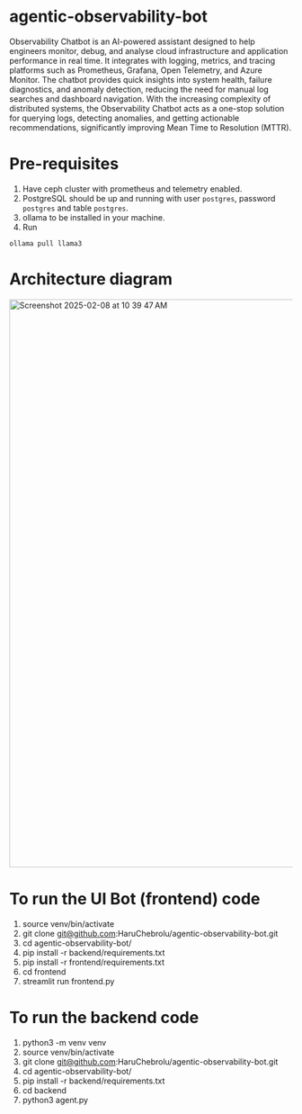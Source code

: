 # agentic-observability-bot
Observability Chatbot is an AI-powered assistant designed to help engineers monitor, debug, and analyse cloud infrastructure and application performance in real time. It integrates with logging, 
metrics, and tracing platforms such as Prometheus, Grafana, Open Telemetry, and Azure Monitor. The chatbot provides quick insights into system health, failure diagnostics, and anomaly detection, reducing
the need for manual log searches and dashboard navigation.
With the increasing complexity of distributed systems, the Observability Chatbot acts as a one-stop solution for querying logs, detecting anomalies, and getting actionable recommendations, 
significantly improving Mean Time to Resolution (MTTR).

# Pre-requisites

1. Have ceph cluster with prometheus and telemetry enabled.
2. PostgreSQL should be up and running with user `postgres`, password `postgres` and table `postgres`.
3. ollama to be installed in your machine.
4. Run 
```
ollama pull llama3
```

# Architecture diagram
<img width="1010" alt="Screenshot 2025-02-08 at 10 39 47 AM" src="https://github.com/user-attachments/assets/465fb3e5-dcc9-404d-aaa2-abab73b6ab5d" />


# To run the UI Bot (frontend) code
1. source venv/bin/activate
2. git clone git@github.com:HaruChebrolu/agentic-observability-bot.git
3. cd agentic-observability-bot/
4. pip install -r backend/requirements.txt
5. pip install -r frontend/requirements.txt
6. cd frontend
7. streamlit run frontend.py

# To run the backend code
1. python3 -m venv venv
2. source venv/bin/activate
3. git clone git@github.com:HaruChebrolu/agentic-observability-bot.git
4. cd agentic-observability-bot/
5. pip install -r backend/requirements.txt
6. cd backend
7. python3 agent.py
